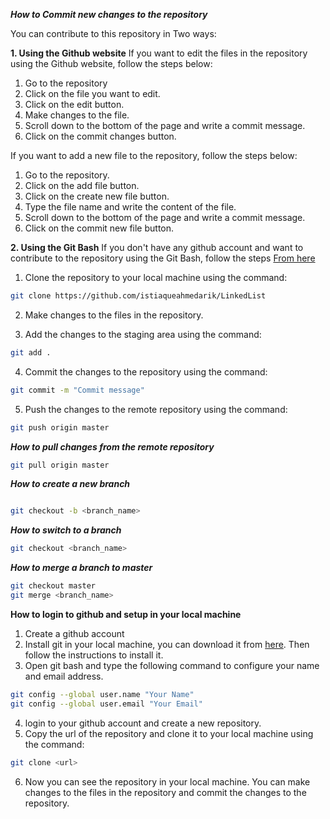 **_How to Commit new changes to the repository_**

You can contribute to this repository in Two ways:

**1. Using the Github website**
If you want to edit the files in the repository using the Github website, follow the steps below:

1. Go to the repository
2. Click on the file you want to edit.
3. Click on the edit button.
4. Make changes to the file.
5. Scroll down to the bottom of the page and write a commit message.
6. Click on the commit changes button.

If you want to add a new file to the repository, follow the steps below:

1. Go to the repository.
2. Click on the add file button.
3. Click on the create new file button.
4. Type the file name and write the content of the file.
5. Scroll down to the bottom of the page and write a commit message.
6. Click on the commit new file button.

**2. Using the Git Bash**
If you don't have any github account and want to contribute to the repository using the Git Bash, follow the steps [From here](#how-to-commit-new-changes-to-the-repository-using-the-git-bash)

1. Clone the repository to your local machine using the command:

```bash
git clone https://github.com/istiaqueahmedarik/LinkedList
```

2. Make changes to the files in the repository.

3. Add the changes to the staging area using the command:

```bash
git add .
```

4. Commit the changes to the repository using the command:

```bash
git commit -m "Commit message"
```

5. Push the changes to the remote repository using the command:

```bash
git push origin master
```

**_How to pull changes from the remote repository_**

```bash
git pull origin master
```

**_How to create a new branch_**

```bash

git checkout -b <branch_name>

```

**_How to switch to a branch_**

```bash
git checkout <branch_name>
```

**_How to merge a branch to master_**

```bash
git checkout master
git merge <branch_name>
```

**How to login to github and setup in your local machine**

1. Create a github account
2. Install git in your local machine, you can download it from [here](https://git-scm.com/downloads). Then follow the instructions to install it.
3. Open git bash and type the following command to configure your name and email address.

```bash
git config --global user.name "Your Name"
git config --global user.email "Your Email"
```

4. login to your github account and create a new repository.
5. Copy the url of the repository and clone it to your local machine using the command:

```bash
git clone <url>
```

6. Now you can see the repository in your local machine. You can make changes to the files in the repository and commit the changes to the repository.
